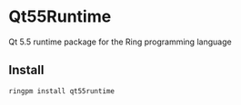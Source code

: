 # Qt55Runtime

Qt 5.5 runtime package for the Ring programming language

## Install

	ringpm install qt55runtime
